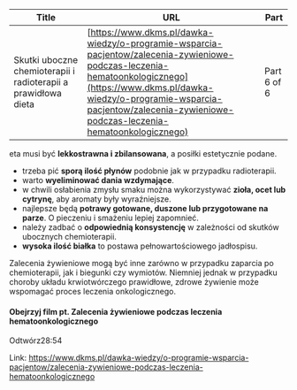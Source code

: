 | **Title**       | **URL**           | **Part**              |
|-----------------|-------------------|-----------------------|
| Skutki uboczne chemioterapii i radioterapii a prawidłowa dieta         | [https://www.dkms.pl/dawka-wiedzy/o-programie-wsparcia-pacjentow/zalecenia-zywieniowe-podczas-leczenia-hematoonkologicznego](https://www.dkms.pl/dawka-wiedzy/o-programie-wsparcia-pacjentow/zalecenia-zywieniowe-podczas-leczenia-hematoonkologicznego)    | Part 6 of 6          |

eta musi być **lekkostrawna i zbilansowana**, a posiłki estetycznie podane.
* trzeba pić **sporą ilość płynów** podobnie jak w przypadku radioterapii.
* warto **wyeliminować dania wzdymające**.
* w chwili osłabienia zmysłu smaku można wykorzystywać **zioła, ocet lub cytrynę**, aby aromaty były wyraźniejsze.
* najlepsze będą **potrawy gotowane, duszone lub przygotowane na parze**. O pieczeniu i smażeniu lepiej zapomnieć.
* należy zadbać o **odpowiednią konsystencję** w zależności od skutków ubocznych chemioterapii.
* **wysoka ilość białka** to postawa pełnowartościowego jadłospisu.


Zalecenia żywieniowe mogą być inne zarówno w przypadku zaparcia po chemioterapii, jak i biegunki czy wymiotów. Niemniej jednak w przypadku choroby układu krwiotwórczego prawidłowe, zdrowe żywienie może wspomagać proces leczenia onkologicznego.


#### Obejrzyj film pt. Zalecenia żywieniowe podczas leczenia hematoonkologicznego


Odtwórz28:54

Link: https://www.dkms.pl/dawka-wiedzy/o-programie-wsparcia-pacjentow/zalecenia-zywieniowe-podczas-leczenia-hematoonkologicznego
